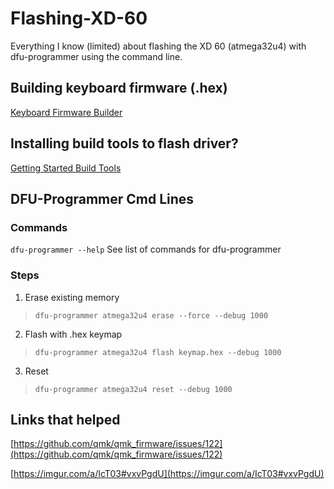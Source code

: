 # Flashing-XD-60
Everything I know (limited) about flashing the XD 60 (atmega32u4) with dfu-programmer using the command line.

## Building keyboard firmware (.hex)
[Keyboard Firmware Builder](http://kbfirmware.com/)


## Installing build tools to flash driver?
[Getting Started Build Tools](https://docs.qmk.fm/getting_started_build_tools.html)


## DFU-Programmer Cmd Lines
### Commands
```dfu-programmer --help```
See list of commands for dfu-programmer

### Steps
1. Erase existing memory

> ```dfu-programmer atmega32u4 erase --force --debug 1000```

2. Flash with .hex keymap

> ```dfu-programmer atmega32u4 flash keymap.hex --debug 1000```

3. Reset

> ```dfu-programmer atmega32u4 reset --debug 1000```

## Links that helped
[https://github.com/qmk/qmk_firmware/issues/122](https://github.com/qmk/qmk_firmware/issues/122)

[https://imgur.com/a/IcT03#vxvPgdU](https://imgur.com/a/IcT03#vxvPgdU)
